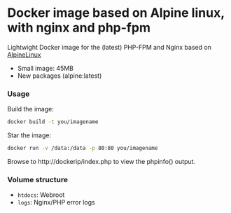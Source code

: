 # Docker image based on Alpine linux, with nginx and php-fpm

Lightwight Docker image for the (latest) PHP-FPM and Nginx based on [AlpineLinux](http://alpinelinux.org)

* Small image: 45MB
* New packages (alpine:latest)
  
### Usage
Build the image:
```bash
docker build -t you/imagename
```
Star the image:
```bash
docker run -v /data:/data -p 80:80 you/imagename
```

Browse to http://dockerip/index.php to view the phpinfo() output.

### Volume structure

* `htdocs`: Webroot
* `logs`: Nginx/PHP error logs
